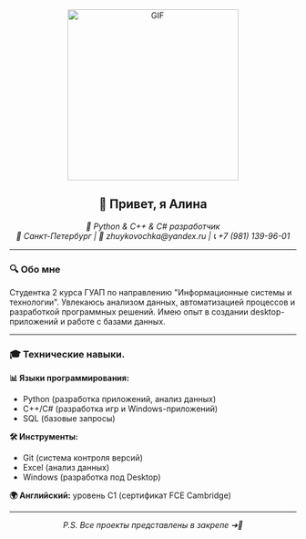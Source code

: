 <div align="center">
  <img src="https://github.com/user-attachments/assets/e939adbf-ba5a-49fd-aa91-842d866a2907" alt="GIF" width="300">
  <h2><strong>👋 Привет, я Алина</strong></h2>
</div>
<div align="center">
  <em>🚀 Python & C++ & C# разработчик</em>  
</div>
<div align="center">
  <em>📍 Санкт-Петербург | 📧 zhuykovochka@yandex.ru | 📞 +7 (981) 139-96-01</em>
</div>

---

### 🔍 Обо мне
Студентка 2 курса ГУАП по направлению "Информационные системы и технологии". Увлекаюсь анализом данных, автоматизацией процессов и разработкой программных решений. Имею опыт в создании desktop-приложений и работе с базами данных.

---

### 🎓 Технические навыки.

**📊 Языки программирования:**
- Python (разработка приложений, анализ данных)
- C++/C# (разработка игр и Windows-приложений)
- SQL (базовые запросы)

**🛠️ Инструменты:**
- Git (система контроля версий)
- Excel (анализ данных)
- Windows (разработка под Desktop)

**🌍 Английский:** уровень C1 (сертификат FCE Cambridge)

---

</div>
<div align="center">
  <em>P.S. Все проекты представлены в закрепе ➜📎</em>
</div>
